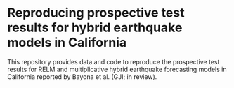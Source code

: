 # Reproducing prospective test results for hybrid earthquake models in California
This repository provides data and code to reproduce the prospective test results for RELM and multiplicative hybrid earthquake forecasting models in California reported by Bayona et al. (GJI; in review).
